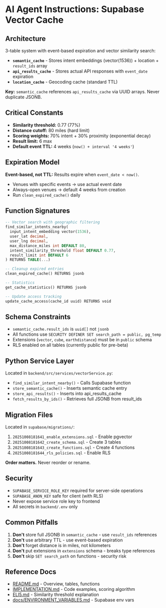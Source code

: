 # AI Agent Instructions: Supabase Vector Cache

## Architecture

3-table system with event-based expiration and vector similarity search:

- **`semantic_cache`** - Stores intent embeddings (vector(1536)) + location + `result_ids` array
- **`api_results_cache`** - Stores actual API responses with `event_date` expiration
- **`location_cache`** - Geocoding cache (standard TTL)

**Key:** `semantic_cache` references `api_results_cache` via UUID arrays. Never duplicate JSONB.

## Critical Constants

- **Similarity threshold:** 0.77 (77%)
- **Distance cutoff:** 80 miles (hard limit)
- **Scoring weights:** 70% intent + 30% proximity (exponential decay)
- **Result limit:** 6 max
- **Default event TTL:** 4 weeks (`now() + interval '4 weeks'`)

## Expiration Model

**Event-based, not TTL:** Results expire when `event_date < now()`.

- Venues with specific events → use actual event date
- Always-open venues → default 4 weeks from creation
- Run `clean_expired_cache()` daily

## Function Signatures

```sql
-- Vector search with geographic filtering
find_similar_intents_nearby(
  input_intent_embedding vector(1536),
  user_lat decimal,
  user_lng decimal,
  max_distance_miles int DEFAULT 80,
  intent_similarity_threshold float DEFAULT 0.77,
  result_limit int DEFAULT 6
) RETURNS TABLE(...)

-- Cleanup expired entries
clean_expired_cache() RETURNS jsonb

-- Statistics
get_cache_statistics() RETURNS jsonb

-- Update access tracking
update_cache_access(cache_id uuid) RETURNS void
```

## Schema Constraints

- `semantic_cache.result_ids` is `uuid[]` not `jsonb`
- All functions use `SECURITY DEFINER SET search_path = public, pg_temp`
- Extensions (`vector`, `cube`, `earthdistance`) must be in `public` schema
- RLS enabled on all tables (currently public for pre-beta)

## Python Service Layer

Located in `backend/src/services/vectorService.py`:

- `find_similar_intent_nearby()` - Calls Supabase function
- `store_semantic_cache()` - Inserts semantic cache entry
- `store_api_results()` - Inserts into api\_results\_cache
- `fetch_results_by_ids()` - Retrieves full JSONB from result\_ids

## Migration Files

Located in `supabase/migrations/`:

1. `20251008181641_enable_extensions.sql` - Enable pgvector
2. `20251008181642_create_schema.sql` - Create 3 tables
3. `20251008181643_create_functions.sql` - Create 4 functions
4. `20251008181644_rls_policies.sql` - Enable RLS

**Order matters.** Never reorder or rename.

## Security

- `SUPABASE_SERVICE_ROLE_KEY` required for server-side operations
- `SUPABASE_ANON_KEY` safe for client (with RLS)
- Never expose service role key to frontend
- All secrets in `backend/.env` only

## Common Pitfalls

1. **Don't** store full JSONB in `semantic_cache` - use `result_ids` references
2. **Don't** use arbitrary TTL - use event-based expiration
3. **Don't** forget distance is in miles, not kilometers
4. **Don't** put extensions in `extensions` schema - breaks type references
5. **Don't** skip `SET search_path` on functions - security risk

## Reference Docs

- [README.md](./README.md) - Overview, tables, functions
- [IMPLEMENTATION.md](./IMPLEMENTATION.md) - Code examples, scoring algorithm
- [ELI5.md](./ELI5.md) - Similarity threshold explanation
- [docs/ENVIRONMENT\_VARIABLES.md](../ENVIRONMENT_VARIABLES.md) - Supabase env vars

<!-- Generated with GitHub Copilot as directed by Ashley Childress -->
